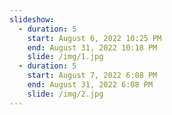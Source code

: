 ```yaml
---
slideshow:
  - duration: 5
    start: August 6, 2022 10:25 PM
    end: August 31, 2022 10:18 PM
    slide: /img/1.jpg
  - duration: 5
    start: August 7, 2022 6:08 PM
    end: August 31, 2022 6:08 PM
    slide: /img/2.jpg
---
```

